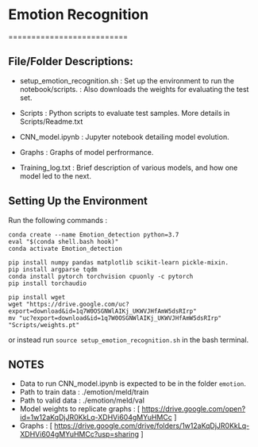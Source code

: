 # Emotion Recognition
==========================

## File/Folder Descriptions:

- setup_emotion_recognition.sh  : Set up the environment to run the notebook/scripts.
							: Also downloads the weights for evaluating the test set. 

- Scripts : Python scripts to evaluate test samples. More details in Scripts/Readme.txt
- CNN_model.ipynb : Jupyter notebook detailing model evolution.
- Graphs : Graphs of model perfrormance.
- Training_log.txt : Brief description of various models, and how one model led to the next.


## Setting Up the Environment

Run the following commands : 

```
conda create --name Emotion_detection python=3.7
eval "$(conda shell.bash hook)"
conda activate Emotion_detection

pip install numpy pandas matplotlib scikit-learn pickle-mixin.
pip install argparse tqdm
conda install pytorch torchvision cpuonly -c pytorch
pip install torchaudio 

pip install wget 
wget "https://drive.google.com/uc?export=download&id=1q7W0OSGNWlAIKj_UKWVJHfAmW5dsRIrp"
mv "uc?export=download&id=1q7W0OSGNWlAIKj_UKWVJHfAmW5dsRIrp" "Scripts/weights.pt"

```

or instead run `source setup_emotion_recognition.sh` in the bash terminal. 


## NOTES

- Data to run CNN_model.ipynb is expected to be in the folder `emotion`.
- Path to train data : ./emotion/meld/train
- Path to valid data : ./emotion/meld/val
- Model weights to replicate graphs : [ https://drive.google.com/open?id=1w12aKqDjJR0KkLq-XDHVi604gMYuHMCc ]
- Graphs : 	[ https://drive.google.com/drive/folders/1w12aKqDjJR0KkLq-XDHVi604gMYuHMCc?usp=sharing ]	
  
  